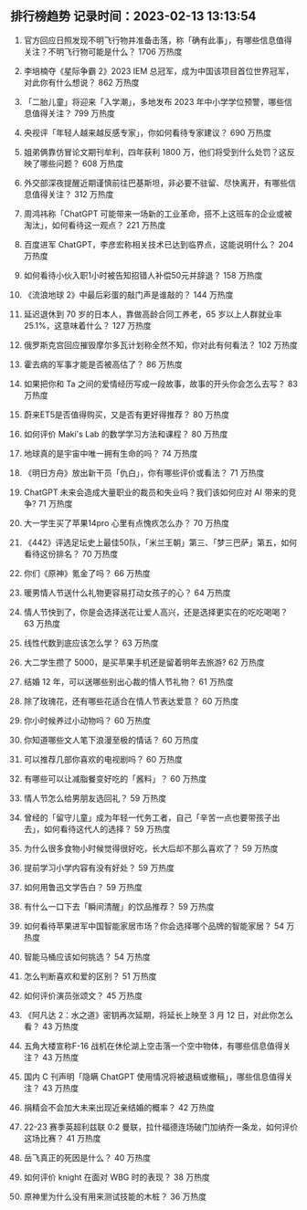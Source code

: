 
## 排行榜趋势 记录时间：2023-02-13 13:13:54
  
  1. 官方回应日照发现不明飞行物并准备击落，称「确有此事」，有哪些信息值得关注？不明飞行物可能是什么？ 1706 万热度
    
  2. 李培楠夺《星际争霸 2》2023 IEM 总冠军，成为中国该项目首位世界冠军，对此你有什么想说？ 862 万热度
    
  3. 「二胎儿童」将迎来「入学潮」，多地发布 2023 年中小学学位预警，哪些信息值得关注？ 799 万热度
    
  4. 央视评「年轻人越来越反感专家」，你如何看待专家建议？ 690 万热度
    
  5. 姐弟俩靠仿冒论文期刊牟利，四年获利 1800 万，他们将受到什么处罚？这反映了哪些问题？ 608 万热度
    
  6. 外交部深夜提醒近期谨慎前往巴基斯坦，非必要不驻留、尽快离开，有哪些信息值得关注？ 312 万热度
    
  7. 周鸿祎称「ChatGPT 可能带来一场新的工业革命，搭不上这班车的企业或被淘汰」，如何看待这一观点？ 221 万热度
    
  8. 百度进军 ChatGPT，李彦宏称相关技术已达到临界点，这能说明什么？ 204 万热度
    
  9. 如何看待小伙入职1小时被告知招错人补偿50元并辞退？ 158 万热度
    
  10. 《流浪地球 2》中最后彩蛋的敲门声是谁敲的？ 144 万热度
    
  11. 延迟退休到 70 岁的日本人，靠做高龄合同工养老，65 岁以上人群就业率 25.1%，这意味着什么？ 127 万热度
    
  12. 俄罗斯克宫回应摧毁摩尔多瓦计划称全然不知，你对此有何看法？ 102 万热度
    
  13. 霍去病的军事才能是否被高估了？ 86 万热度
    
  14. 如果把你和 Ta 之间的爱情经历写成一段故事，故事的开头你会怎么去写？ 83 万热度
    
  15. 蔚来ET5是否值得购买，又是否有更好得推荐？ 80 万热度
    
  16. 如何评价 Maki's Lab 的数学学习方法和课程？ 80 万热度
    
  17. 地球真的是宇宙中唯一拥有生命的吗？ 74 万热度
    
  18. 《明日方舟》放出新干员「仇白」，你有哪些评价或看法？ 71 万热度
    
  19. ChatGPT 未来会造成大量职业的裁员和失业吗？我们该如何应对 AI 带来的竞争? 71 万热度
    
  20. 大一学生买了苹果14pro 心里有点愧疚怎么办？ 70 万热度
    
  21. 《442》评选足坛史上最佳50队，「米兰王朝」第三、「梦三巴萨」第五，如何看待这份排名？ 70 万热度
    
  22. 你们《原神》氪金了吗？ 66 万热度
    
  23. 暖男情人节送什么礼物更容易打动女孩子的心？ 64 万热度
    
  24. 情人节快到了，你是会选择送花让爱人高兴，还是选择更实在的吃吃喝喝？ 63 万热度
    
  25. 线性代数到底应该怎么学？ 63 万热度
    
  26. 大二学生攒了 5000，是买苹果手机还是留着明年去旅游? 62 万热度
    
  27. 结婚 12 年，可以送哪些别出心裁的情人节礼物？ 61 万热度
    
  28. 除了玫瑰花，还有哪些花适合在情人节表达爱意？ 60 万热度
    
  29. 你小时候养过小动物吗？ 60 万热度
    
  30. 你知道哪些文人笔下浪漫至极的情话？ 60 万热度
    
  31. 可以推荐几部你喜欢的电视剧吗？ 60 万热度
    
  32. 有哪些可以让减脂餐变好吃的「酱料」？ 60 万热度
    
  33. 情人节怎么给男朋友选回礼？ 59 万热度
    
  34. 曾经的「留守儿童」成为年轻一代务工者，自己「辛苦一点也要带孩子出去」，如何看待这代人的选择？ 59 万热度
    
  35. 为什么很多食物小时候觉得很好吃，长大后却不那么喜欢了？ 59 万热度
    
  36. 提前学习小学内容有没有好处？ 59 万热度
    
  37. 如何用鲁迅文学告白？ 59 万热度
    
  38. 有什么一口下去「瞬间清醒」的饮品推荐？ 59 万热度
    
  39. 如何看待苹果进军中国智能家居市场？你会选择哪个品牌的智能家居？ 54 万热度
    
  40. 智能马桶应该如何挑选？ 54 万热度
    
  41. 怎么判断喜欢和爱的区别？ 51 万热度
    
  42. 如何评价演员张颂文？ 45 万热度
    
  43. 《阿凡达 2：水之道》密钥再次延期，将延长上映至 3 月 12 日，对此你怎么看？ 43 万热度
    
  44. 五角大楼宣称F-16 战机在休伦湖上空击落一个空中物体，有哪些信息值得关注？ 43 万热度
    
  45. 国内 C 刊声明「隐瞒 ChatGPT 使用情况将被退稿或撤稿」，哪些信息值得关注？ 43 万热度
    
  46. 捐精会不会加大未来出现近亲结婚的概率？ 42 万热度
    
  47. 22-23 赛季英超利兹联 0:2 曼联，拉什福德连场破门加纳乔一条龙，如何评价这场比赛？ 41 万热度
    
  48. 岳飞真正的死因是什么？ 40 万热度
    
  49. 如何评价 knight 在面对 WBG 时的表现？ 38 万热度
    
  50. 原神里为什么没有用来测试技能的木桩？ 36 万热度
    